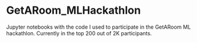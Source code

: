 # GetARoom_MLHackathlon

Jupyter notebooks with the code I used to participate in the GetARoom ML hackathlon. Currently in the top 200 out of 2K participants.
